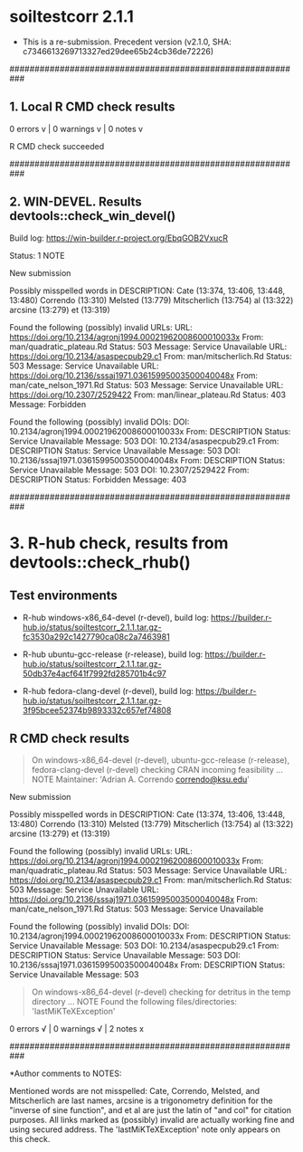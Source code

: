 # soiltestcorr 2.1.1 

* This is a re-submission. Precedent version (v2.1.0, SHA: c7346613269713327ed29dee65b24cb36de72226)


###########################################################

## 1. Local R CMD check results 

0 errors v | 0 warnings v | 0 notes v

R CMD check succeeded

###########################################################

## 2. WIN-DEVEL. Results devtools::check_win_devel()

Build log: https://win-builder.r-project.org/EbqGOB2VxucR

Status: 1 NOTE

New submission

Possibly misspelled words in DESCRIPTION:
  Cate (13:374, 13:406, 13:448, 13:480)
  Correndo (13:310)
  Melsted (13:779)
  Mitscherlich (13:754)
  al (13:322)
  arcsine (13:279)
  et (13:319)

Found the following (possibly) invalid URLs:
  URL: https://doi.org/10.2134/agronj1994.00021962008600010033x
    From: man/quadratic_plateau.Rd
    Status: 503
    Message: Service Unavailable
  URL: https://doi.org/10.2134/asaspecpub29.c1
    From: man/mitscherlich.Rd
    Status: 503
    Message: Service Unavailable
  URL: https://doi.org/10.2136/sssaj1971.03615995003500040048x
    From: man/cate_nelson_1971.Rd
    Status: 503
    Message: Service Unavailable
  URL: https://doi.org/10.2307/2529422
    From: man/linear_plateau.Rd
    Status: 403
    Message: Forbidden

Found the following (possibly) invalid DOIs:
  DOI: 10.2134/agronj1994.00021962008600010033x
    From: DESCRIPTION
    Status: Service Unavailable
    Message: 503
  DOI: 10.2134/asaspecpub29.c1
    From: DESCRIPTION
    Status: Service Unavailable
    Message: 503
  DOI: 10.2136/sssaj1971.03615995003500040048x
    From: DESCRIPTION
    Status: Service Unavailable
    Message: 503
  DOI: 10.2307/2529422
    From: DESCRIPTION
    Status: Forbidden
    Message: 403


###########################################################

# 3. R-hub check, results from devtools::check_rhub()

## Test environments
- R-hub windows-x86_64-devel (r-devel), build log: https://builder.r-hub.io/status/soiltestcorr_2.1.1.tar.gz-fc3530a292c1427790ca08c2a7463981

- R-hub ubuntu-gcc-release (r-release), build log: https://builder.r-hub.io/status/soiltestcorr_2.1.1.tar.gz-50db37e4acf641f7992fd285701b4c97

- R-hub fedora-clang-devel (r-devel), build log:
https://builder.r-hub.io/status/soiltestcorr_2.1.1.tar.gz-3f95bcee52374b9893332c657ef74808

## R CMD check results
> On windows-x86_64-devel (r-devel), ubuntu-gcc-release (r-release), fedora-clang-devel (r-devel)
  checking CRAN incoming feasibility ... NOTE
  Maintainer: 'Adrian A. Correndo <correndo@ksu.edu>'
  
  New submission
  
  Possibly misspelled words in DESCRIPTION:
    Cate (13:374, 13:406, 13:448, 13:480)
    Correndo (13:310)
    Melsted (13:779)
    Mitscherlich (13:754)
    al (13:322)
    arcsine (13:279)
    et (13:319)
  
  Found the following (possibly) invalid URLs:
    URL: https://doi.org/10.2134/agronj1994.00021962008600010033x
      From: man/quadratic_plateau.Rd
      Status: 503
      Message: Service Unavailable
    URL: https://doi.org/10.2134/asaspecpub29.c1
      From: man/mitscherlich.Rd
      Status: 503
      Message: Service Unavailable
    URL: https://doi.org/10.2136/sssaj1971.03615995003500040048x
      From: man/cate_nelson_1971.Rd
      Status: 503
      Message: Service Unavailable
  
  Found the following (possibly) invalid DOIs:
    DOI: 10.2134/agronj1994.00021962008600010033x
      From: DESCRIPTION
      Status: Service Unavailable
      Message: 503
    DOI: 10.2134/asaspecpub29.c1
      From: DESCRIPTION
      Status: Service Unavailable
      Message: 503
    DOI: 10.2136/sssaj1971.03615995003500040048x
      From: DESCRIPTION
      Status: Service Unavailable
      Message: 503

> On windows-x86_64-devel (r-devel)
  checking for detritus in the temp directory ... NOTE
  Found the following files/directories:
    'lastMiKTeXException'

0 errors √ | 0 warnings √ | 2 notes x

###########################################################

*Author comments to NOTES: 

Mentioned words are not misspelled: Cate, Correndo, Melsted, and Mitscherlich are last names, arcsine is a trigonometry definition for the "inverse of sine function", and et al are just the latin of "and col" for citation purposes.
All links marked as (possibly) invalid are actually working fine and using secured address.
The 'lastMiKTeXException' note only appears on this check. 

